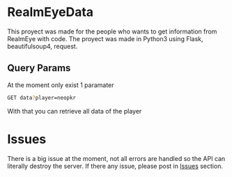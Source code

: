 # RealmEyeData
This proyect was made for the people who wants to get information from RealmEye with code. The proyect was made in Python3 using Flask, beautifulsoup4, request.

## Query Params
At the moment only exist 1 paramater
```sh
GET data?player=neopkr
```
With that you can retrieve all data of the player

# Issues
There is a big issue at the moment, not all errors are handled so the API can literally destroy the server.
If there any issue, please post in [Issues](https://github.com/neopkr/RealmEyeData/issues) section.